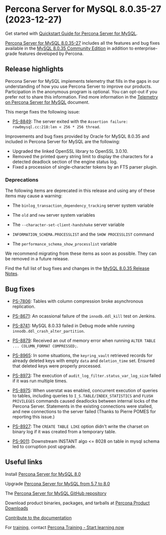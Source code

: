 # Percona Server for MySQL 8.0.35-27 (2023-12-27)

Get started with [Quickstart Guide for Percona Server for MySQL](../quickstart-overview.md).

[Percona Server for MySQL 8.0.35-27](https://www.percona.com/software/mysql-database/percona-server) includes all the features and bug fixes available in the
[MySQL 8.0.35 Community Edition](https://dev.mysql.com/doc/relnotes/mysql/8.0/en/news-8-0-35.html) in addition to enterprise-grade features developed by Percona.

## Release highlights

Percona Server for MySQL implements telemetry that fills in the gaps in our understanding of how you use Percona Server to improve our products. Participation in the anonymous program is optional. You can opt-out if you prefer not to share this information. Find more information in the [Telemetry on Percona Server for MySQL](../telemetry.md) document.

This merge fixes the following issue:

* [PS-8849](https://jira.percona.com/browse/PS-8849): The server exited with the `Assertion failure: row0mysql.cc:218:len < 256 * 256 thread`.

Improvements and bug fixes provided by Oracle for MySQL 8.0.35 and included in Percona Server for MySQL are the following:

* Upgraded the linked OpenSSL library to OpenSSL 3.0.10.
* Removed the printed query string limit to display the characters for a detected deadlock section of the engine status log.
* Fixed a procession of single-character tokens by an FTS parser plugin.

### Deprecations

The following items are deprecated in this release and using any of these items may cause a warning:

* The `binlog_transaction_dependency_tracking` server system variable

* The `old` and `new` server system variables

* The `--character-set-client-handshake` server variable

* `INFORMATION_SCHEMA.PROCESSLIST` and the `SHOW PROCESSLIST` command

* The `performance_schema_show_processlist` variable

We recommend migrating from these items as soon as possible. They can be removed in a future release.

Find the full list of bug fixes and changes in the [MySQL 8.0.35 Release Notes](https://dev.mysql.com/doc/relnotes/mysql/8.0/en/news-8-0-35.html).

## Bug fixes

* [PS-7806](https://jira.percona.com/browse/PS-7806): Tables with column compression broke asynchronous replication.

* [PS-8671](https://jira.percona.com/browse/PS-8671): An ocassional failure of the `innodb.ddl_kill` test on Jenkins.

* [PS-8741](https://jira.percona.com/browse/PS-8741): MySQL 8.0.33 failed in Debug mode while running `innodb.ddl_crash_alter_partition`.

* [PS-8879](https://jira.percona.com/browse/PS-8879): Received an out of memory error when running `ALTER TABLE ... COLUMN_FORMAT COMPRESSED;`.

* [PS-8965](https://jira.percona.com/browse/PS-8965): In some situations, the `keyring_vault` retrieved records for already deleted keys with empty `data` and `deletion_time` set. Ensured that deleted keys were properly processed.

* [PS-8973](https://jira.percona.com/browse/PS-8973): The execution of `audit_log_filter.status_var_log_size` failed if it was run multiple times.

* [PS-8975](https://jira.percona.com/browse/PS-8975): When userstat was enabled, concurrent execution of queries to tables, including queries to `I_S.TABLE/INDEX_STATISTICS` and `FLUSH PRIVILEGES` commands caused deadlocks between internal locks of the Percona Server. Statements in the existing connections were stalled, and new connections to the server failed (Thanks to Pierre POMES for reporting this issue.)

* [PS-8927](https://perconadev.atlassian.net/browse/PS-8927): The `CREATE TABLE LIKE` option didn't write the charset on binary log if it was created from a temporary table.

* [PS-9011](https://perconadev.atlassian.net/browse/PS-9011): Downstream INSTANT algo <= 8028 on table in mysql schema led to corruption post upgrade.

## Useful links

Install [Percona Server for MySQL 8.0](https://docs.percona.com/percona-server/8.0/installation.html)

Upgrade [Percona Server for MySQL from 5.7 to 8.0](https://docs.percona.com/percona-server/8.0/upgrading_guide.html)

The [Percona Server for MySQL GitHub repository](https://github.com/percona/percona-server)

Download product binaries, packages, and tarballs at [Percona Product Downloads](https://www.percona.com/downloads)

[Contribute to the documentation](https://github.com/percona/psmysql-docs/blob/8.0/contributing.md)

For [training](https://www.percona.com/training), contact [Percona Training - Start learning now](https://learn.percona.com/contact-me)
